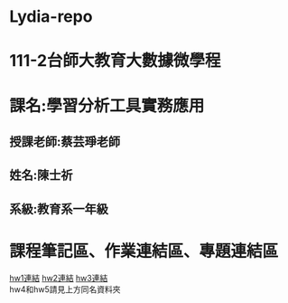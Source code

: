 # Lydia-repo  
# 111-2台師大教育大數據微學程  
# 課名:學習分析工具實務應用  
## 授課老師:蔡芸琤老師  
## 姓名:陳士祈  
## 系級:教育系一年級  
# 課程筆記區、作業連結區、專題連結區  
[hw1連結](https://github.com/Lydia477/Lydia-repo/blob/main/Untitled5-checkpoint.ipynb) 
[hw2連結](https://github.com/Lydia477/Lydia-repo/blob/main/Untitled6.ipynb) 
[hw3連結](https://github.com/Lydia477/Lydia-repo/blob/main/Untitled7.ipynb)  
hw4和hw5請見上方同名資料夾

